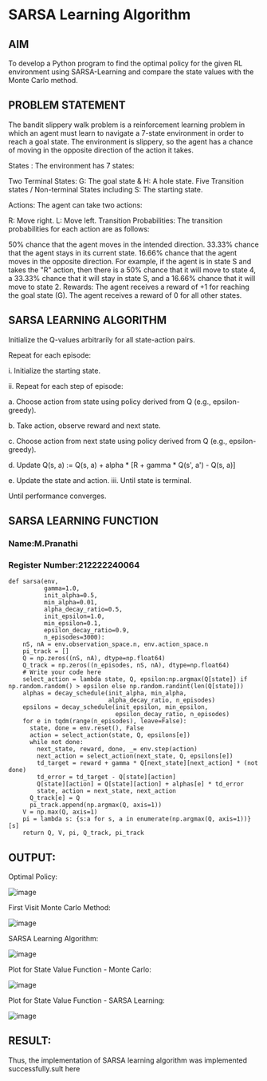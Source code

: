 # SARSA Learning Algorithm


## AIM
To develop a Python program to find the optimal policy for the given RL environment using SARSA-Learning and compare the state values with the Monte Carlo method.

## PROBLEM STATEMENT
The bandit slippery walk problem is a reinforcement learning problem in which an agent must learn to navigate a 7-state environment in order to reach a goal state. The environment is slippery, so the agent has a chance of moving in the opposite direction of the action it takes.

 States :
The environment has 7 states:

Two Terminal States: G: The goal state & H: A hole state.
Five Transition states / Non-terminal States including S: The starting state.

Actions:
The agent can take two actions:

R: Move right.
L: Move left.
Transition Probabilities:
The transition probabilities for each action are as follows:

50% chance that the agent moves in the intended direction.
33.33% chance that the agent stays in its current state.
16.66% chance that the agent moves in the opposite direction. For example, if the agent is in state S and takes the "R" action, then there is a 50% chance that it will move to state 4, a 33.33% chance that it will stay in state S, and a 16.66% chance that it will move to state 2.
Rewards:
The agent receives a reward of +1 for reaching the goal state (G). The agent receives a reward of 0 for all other states.

## SARSA LEARNING ALGORITHM
Initialize the Q-values arbitrarily for all state-action pairs.

Repeat for each episode:

i. Initialize the starting state.

ii. Repeat for each step of episode:

   a. Choose action from state using policy derived from Q (e.g., epsilon-greedy).

   b. Take action, observe reward and next state.

   c. Choose action from next state using policy derived from Q (e.g., epsilon-greedy).

   d. Update Q(s, a) := Q(s, a) + alpha * [R + gamma * Q(s', a') - Q(s, a)]

   e. Update the state and action.
iii. Until state is terminal.

Until performance converges.

## SARSA LEARNING FUNCTION
### Name:M.Pranathi
### Register Number:212222240064
```
def sarsa(env,
          gamma=1.0,
          init_alpha=0.5,
          min_alpha=0.01,
          alpha_decay_ratio=0.5,
          init_epsilon=1.0,
          min_epsilon=0.1,
          epsilon_decay_ratio=0.9,
          n_episodes=3000):
    nS, nA = env.observation_space.n, env.action_space.n
    pi_track = []
    Q = np.zeros((nS, nA), dtype=np.float64)
    Q_track = np.zeros((n_episodes, nS, nA), dtype=np.float64)
    # Write your code here
    select_action = lambda state, Q, epsilon:np.argmax(Q[state]) if np.random.random() > epsilon else np.random.randint(len(Q[state]))
    alphas = decay_schedule(init_alpha, min_alpha,
                            alpha_decay_ratio, n_episodes)
    epsilons = decay_schedule(init_epsilon, min_epsilon,
                              epsilon_decay_ratio, n_episodes)
    for e in tqdm(range(n_episodes), leave=False):
      state, done = env.reset(), False
      action = select_action(state, Q, epsilons[e])
      while not done:
        next_state, reward, done, _= env.step(action)
        next_action = select_action(next_state, Q, epsilons[e])
        td_target = reward + gamma * Q[next_state][next_action] * (not done)
        td_error = td_target - Q[state][action]
        Q[state][action] = Q[state][action] + alphas[e] * td_error
        state, action = next_state, next_action
      Q_track[e] = Q
      pi_track.append(np.argmax(Q, axis=1))
    V = np.max(Q, axis=1)
    pi = lambda s: {s:a for s, a in enumerate(np.argmax(Q, axis=1))}[s]
    return Q, V, pi, Q_track, pi_track

```

## OUTPUT:
Optimal Policy:

![image](https://github.com/user-attachments/assets/4403452f-bb47-41cb-a8d7-2993310dfb2a)

First Visit Monte Carlo Method:

![image](https://github.com/user-attachments/assets/24927dce-8a4d-43fa-8b10-5a69a15fd49f)

SARSA Learning Algorithm:

![image](https://github.com/user-attachments/assets/0a936864-2903-4bf6-859c-8f007e0cd2c7)

Plot for State Value Function - Monte Carlo:

![image](https://github.com/user-attachments/assets/49c17bd8-c205-4804-88b8-f1c630c776c3)

Plot for State Value Function - SARSA Learning:

![image](https://github.com/user-attachments/assets/dd32238f-dbf2-4328-b7ab-106b1cf52cfd)


## RESULT:

Thus, the implementation of SARSA learning algorithm was implemented successfully.sult here
